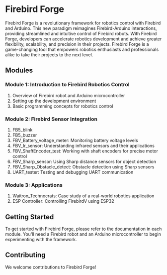 # Firebird Forge

Firebird Forge is a revolutionary framework for robotics control with Firebird and Arduino. This new paradigm reimagines Firebird-Arduino interactions, providing streamlined and intuitive control of Firebird robots. With Firebird Forge, developers can accelerate robotics development and achieve greater flexibility, scalability, and precision in their projects. Firebird Forge is a game-changing tool that empowers robotics enthusiasts and professionals alike to take their projects to the next level.

## Modules

### Module 1: Introduction to Firebird Robotics Control

1. Overview of Firebird robot and Arduino microcontroller
2. Setting up the development environment
3. Basic programming concepts for robotics control

### Module 2: Firebird Sensor Integration

1. FB5_blink
2. FB5_buzzer
3. FBV_Battery_voltage_meter: Monitoring battery voltage levels
4. FBV_Ir_sensor: Understanding infrared sensors and their applications
5. FBV_ShaftEncoder_test: Working with shaft encoders for precise motor control
6. FBV_Sharp_sensor: Using Sharp distance sensors for object detection
7. FBV_Sharp_Obstacle_detect: Obstacle detection using Sharp sensors
8. UART_tester: Testing and debugging UART communication

### Module 3: Applications

1. Waitron_Technocrats: Case study of a real-world robotics application
2. ESP Controller: Controlling FirebirdV using ESP32

## Getting Started

To get started with Firebird Forge, please refer to the documentation in each module. You'll need a Firebird robot and an Arduino microcontroller to begin experimenting with the framework.

## Contributing

We welcome contributions to Firebird Forge! 
